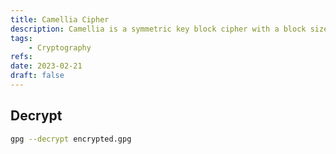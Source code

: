 ```yaml
---
title: Camellia Cipher
description: Camellia is a symmetric key block cipher with a block size of 128 bits and key sizes of 128, 192 and 256 bits.
tags:
    - Cryptography
refs:
date: 2023-02-21
draft: false
---
```


## Decrypt

```bash
gpg --decrypt encrypted.gpg
```